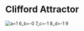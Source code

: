 # Clifford Attractor

![a=1 6_b=-0 7_c=-1 8_d=-1 9](https://user-images.githubusercontent.com/36861752/85953207-a5c53d80-b9a9-11ea-8c2a-39d48497827c.png)
